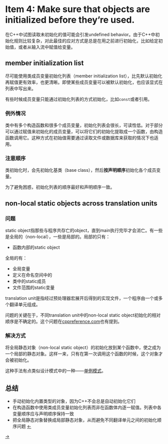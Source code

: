 # Item 4: Make sure that objects are initialized before they’re used.

在C++中试图读取未初始化的值可能会引发undefined behavior。由于C++中初始化规则比较复杂，对此最佳的应对方式是总是在用之前进行初始化，比如给定初始值，或者从输入流中赋值给变量。

## member initialization list

尽可能使用类成员变量初始化列表（member initialization list），比先默认初始化再赋值更有效率，也更清晰。即使某些成员变量可以被默认初始化，也应该显式在列表中写出来。

有些时候成员变量只能通过初始化列表的方式初始化，比如`const`或者引用。

### 例外情况

类中有多个构造函数和很多个成员变量，初始化列表会很长，可读性低。对于部分可以通过赋值来初始化的成员变量，可以将它们的初始化提取成一个函数，由构造函数调用它。这种方式在初始值需要通过读取文件或数据库来获取的情况下也适用。

### 注意顺序

类初始化时，会先初始化基类（base class），然后**按声明顺序**初始化各个成员变量。

为了避免困惑，初始化列表的顺序最好和声明顺序一致。

## non-local static objects across translation units

### 问题

static object指那些与程序共存亡的object，直到main执行完毕才会消亡。有一些是全局的（non-local），一些是局部的。局部的只有：

- 函数内部的static object

全局的有：

- 全局变量
- 定义在命名空间中的
- 类中的static成员
- 文件范围的static变量

translation unit是指经过预处理器宏展开后得到的实现文件，一个程序由一个或多个翻译单元组成。

问题的关键在于，不同translation unit中的non-local static object初始化的相对顺序是不确定的。这个问题在[cppreference.com](https://en.cppreference.com/w/cpp/language/siof)也有提到。

### 解决方式

将全局静态对象（non-local static object）的初始化放到某个函数中，使之成为一个局部的静态对象。这样一来，只有在第一次调用这个函数的时候，这个对象才会被初始化。

这种手法有点类似设计模式中的一种——[单例模式](https://refactoringguru.cn/design-patterns/singleton)。

## 总结

- 手动初始化内置类型的对象，因为C++不会总是自动初始化它们
- 在构造函数中使用类成员变量初始化列表而非在函数体内逐一赋值。列表中各变量顺序应与声明顺序保持一致
- 把全局静态对象替换成局部静态对象，从而避免不同翻译单元之间的初始化顺序问题
<a href="../Item%2003"><-</a>

<a href="../Item%2005">-></a>
